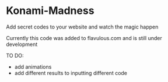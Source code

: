 # Konami-Madness
Add secret codes to your website and watch the magic happen

Currently this code was added to flavulous.com and is still under development

TO DO: 
 - add animations
 - add different results to inputting different code

